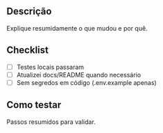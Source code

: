 ## Descrição
Explique resumidamente o que mudou e por quê.

## Checklist
- [ ] Testes locais passaram
- [ ] Atualizei docs/README quando necessário
- [ ] Sem segredos em código (.env.example apenas)

## Como testar
Passos resumidos para validar.
